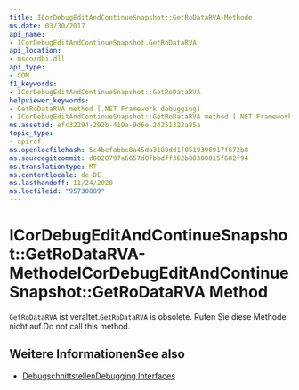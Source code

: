 ```yaml
---
title: ICorDebugEditAndContinueSnapshot::GetRoDataRVA-Methode
ms.date: 03/30/2017
api_name:
- ICorDebugEditAndContinueSnapshot.GetRoDataRVA
api_location:
- mscordbi.dll
api_type:
- COM
f1_keywords:
- ICorDebugEditAndContinueSnapshot::GetRoDataRVA
helpviewer_keywords:
- GetRoDataRVA method [.NET Framework debugging]
- ICorDebugEditAndContinueSnapshot::GetRoDataRVA method [.NET Framework debugging]
ms.assetid: efc32294-292b-419a-9d6e-24251322a85a
topic_type:
- apiref
ms.openlocfilehash: 5c4befabbc8a45da3180dd1f0519396917f672b8
ms.sourcegitcommit: d8020797a6657d0fbbdff362b80300815f682f94
ms.translationtype: MT
ms.contentlocale: de-DE
ms.lasthandoff: 11/24/2020
ms.locfileid: "95730889"
---
```

# <a name="icordebugeditandcontinuesnapshotgetrodatarva-method"></a><span data-ttu-id="2acbd-102">ICorDebugEditAndContinueSnapshot::GetRoDataRVA-Methode</span><span class="sxs-lookup"><span data-stu-id="2acbd-102">ICorDebugEditAndContinueSnapshot::GetRoDataRVA Method</span></span>

<span data-ttu-id="2acbd-103">`GetRoDataRVA` ist veraltet.</span><span class="sxs-lookup"><span data-stu-id="2acbd-103">`GetRoDataRVA` is obsolete.</span></span> <span data-ttu-id="2acbd-104">Rufen Sie diese Methode nicht auf.</span><span class="sxs-lookup"><span data-stu-id="2acbd-104">Do not call this method.</span></span>  
  
## <a name="see-also"></a><span data-ttu-id="2acbd-105">Weitere Informationen</span><span class="sxs-lookup"><span data-stu-id="2acbd-105">See also</span></span>

- [<span data-ttu-id="2acbd-106">Debugschnittstellen</span><span class="sxs-lookup"><span data-stu-id="2acbd-106">Debugging Interfaces</span></span>](debugging-interfaces.md)
